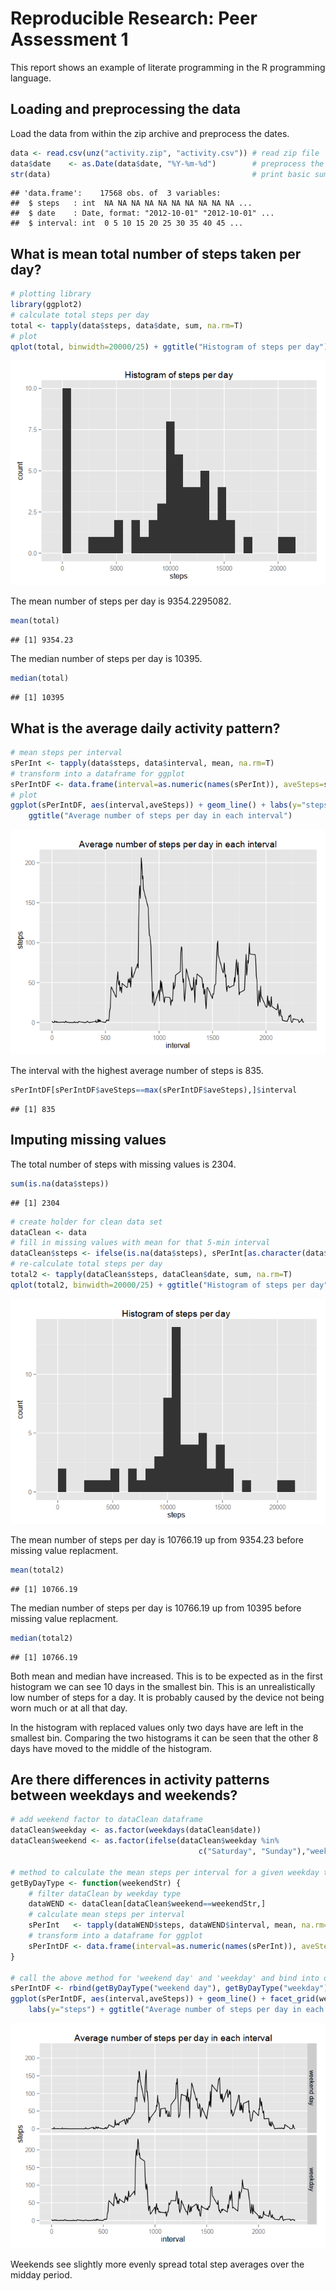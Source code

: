 # Reproducible Research: Peer Assessment 1

This report shows an example of literate programming in the R programming language.


## Loading and preprocessing the data

Load the data from within the zip archive and preprocess the dates.

```r
data <- read.csv(unz("activity.zip", "activity.csv")) # read zip file
data$date    <- as.Date(data$date, "%Y-%m-%d")        # preprocess the dates
str(data)                                             # print basic summary
```

```
## 'data.frame':	17568 obs. of  3 variables:
##  $ steps   : int  NA NA NA NA NA NA NA NA NA NA ...
##  $ date    : Date, format: "2012-10-01" "2012-10-01" ...
##  $ interval: int  0 5 10 15 20 25 30 35 40 45 ...
```


## What is mean total number of steps taken per day?


```r
# plotting library
library(ggplot2)                                                                          
# calculate total steps per day
total <- tapply(data$steps, data$date, sum, na.rm=T)                                      
# plot
qplot(total, binwidth=20000/25) + ggtitle("Histogram of steps per day") + labs(x="steps") 
```

![](PA1_template_files/figure-html/mean-1.png) 
  
The mean number of steps per day is 9354.2295082.

```r
mean(total)
```

```
## [1] 9354.23
```
The median number of steps per day is 10395.

```r
median(total)
```

```
## [1] 10395
```

## What is the average daily activity pattern?


```r
# mean steps per interval
sPerInt <- tapply(data$steps, data$interval, mean, na.rm=T)                    
# transform into a dataframe for ggplot
sPerIntDF <- data.frame(interval=as.numeric(names(sPerInt)), aveSteps=sPerInt) 
# plot
ggplot(sPerIntDF, aes(interval,aveSteps)) + geom_line() + labs(y="steps") +    
    ggtitle("Average number of steps per day in each interval")
```

![](PA1_template_files/figure-html/ave-1.png) 
  
The interval with the highest average number of steps is 835.

```r
sPerIntDF[sPerIntDF$aveSteps==max(sPerIntDF$aveSteps),]$interval
```

```
## [1] 835
```


## Imputing missing values
The total number of steps with missing values is 2304.


```r
sum(is.na(data$steps))
```

```
## [1] 2304
```

```r
# create holder for clean data set
dataClean <- data
# fill in missing values with mean for that 5-min interval
dataClean$steps <- ifelse(is.na(data$steps), sPerInt[as.character(data$interval)] , data$steps)
# re-calculate total steps per day
total2 <- tapply(dataClean$steps, dataClean$date, sum, na.rm=T)  
qplot(total2, binwidth=20000/25) + ggtitle("Histogram of steps per day") + labs(x="steps") # plot
```

![](PA1_template_files/figure-html/na-1.png) 
  
The mean number of steps per day is 10766.19 up from 9354.23 before missing value replacment.

```r
mean(total2)
```

```
## [1] 10766.19
```
The median number of steps per day is 10766.19 up from 10395 before missing value replacment.

```r
median(total2)
```

```
## [1] 10766.19
```
Both mean and median have increased. This is to be expected as in the first histogram we can see 10 days in the smallest bin. This is an unrealistically low number of steps for a day. It is probably caused by the device not being worn much or at all  that day.   

In the histogram with replaced values only two days have are left in the smallest bin. Comparing the two histograms it can be seen that the other 8 days have moved to the middle of the histogram.

## Are there differences in activity patterns between weekdays and weekends?


```r
# add weekend factor to dataClean dataframe
dataClean$weekday <- as.factor(weekdays(dataClean$date))
dataClean$weekend <- as.factor(ifelse(dataClean$weekday %in%
                                          c("Saturday", "Sunday"),"weekend day","weekday"))

# method to calculate the mean steps per interval for a given weekday type.
getByDayType <- function(weekendStr) {
    # filter dataClean by weekday type
    dataWEND <- dataClean[dataClean$weekend==weekendStr,]                 
    # calculate mean steps per interval
    sPerInt   <- tapply(dataWEND$steps, dataWEND$interval, mean, na.rm=T) 
    # transform into a dataframe for ggplot
    sPerIntDF <- data.frame(interval=as.numeric(names(sPerInt)), aveSteps=sPerInt, weekend=weekendStr)
}

# call the above method for 'weekend day' and 'weekday' and bind into one dataframe
sPerIntDF <- rbind(getByDayType("weekend day"), getByDayType("weekday"))
ggplot(sPerIntDF, aes(interval,aveSteps)) + geom_line() + facet_grid(weekend~.) +    # plot
    labs(y="steps") + ggtitle("Average number of steps per day in each interval")
```

![](PA1_template_files/figure-html/weekend-1.png) 
  
  
Weekends see slightly more evenly spread total step averages over the midday period.
